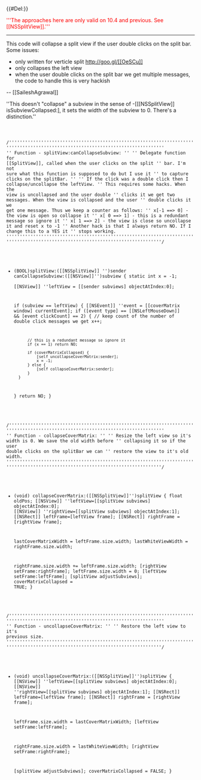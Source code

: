 {{#Del:}}

<span style="color:red">'''The approaches here are only valid on 10.4 and previous. See [[NSSplitView]].'''</span>

----





This code will collapse a split view if the user double clicks on the split bar.  Some issues:

* only written for verticle split http://goo.gl/[[OeSCu]]
* only collapses the left view
* when the user double clicks on the split bar we get multiple messages, the code to handle this is very hackish

-- [[SaileshAgrawal]]

''This doesn't "collapse" a subview in the sense of -[[[NSSplitView]] isSubviewCollapsed:], it sets the width of the subview to 0.  There's a distinction.''

<code>

/''''''''''''''''''''''''''''''''''''''''''''''''''''''''''''''''''''''''''''''''''''''''''''''''''''''''''''''''''''''''''''''''
 '' Function - splitView:canCollapseSubview:
 ''
 '' Delegate function for [[SplitView]], called when the user clicks on the split
 '' bar.  I'm not sure what this function is supposed to do but I use it
 '' to capture clicks on the splitBar.
 ''
 '' If the click was a double click then I collapse/uncollapse the leftView.
 '' This requires some hacks.  When the view is uncollapsed and the user double
 '' clicks it we get two messages.  When the view is collapsed and the user 
 '' double clicks it we get one message.  Thus we keep a counter as follows:
 '' x[-1 ==> 0] - the view is open so collapse it
 '' x[ 0 ==> 1] - this is a redundant message so ignore it
 '' x[ 1 ==> 2] - the view is close so uncollapse it and reset x to -1
 '' Another hack is that I always return NO.  If I change this to a YES it
 '' stops working.
''''''''''''''''''''''''''''''''''''''''''''''''''''''''''''''''''''''''''''''''''''''''''''''''''''''''''''''''''''''''''''''''/
- (BOOL)splitView:([[NSSplitView]] '')sender canCollapseSubview:([[NSView]]'')subview  {
    static int x = -1;     
    [[NSView]] ''leftView = [[sender subviews] objectAtIndex:0];
    
    if (subview == leftView) {
        [[NSEvent]] ''event = [[coverMatrix window] currentEvent];
        if ([event type] == [[NSLeftMouseDown]] && [event clickCount] == 2) {
            // keep count of the number of double click messages we get
            x++;
            
            // this is a redundant message so ignore it
            if (x == 1) return NO;
            
            if (coverMatrixCollapsed) {
                [self uncollapseCoverMatrix:sender];
                x = -1;
            } else {
                [self collapseCoverMatrix:sender];
            }
        }
    }
    return NO;
}

/''''''''''''''''''''''''''''''''''''''''''''''''''''''''''''''''''''''''''''''''''''''''''''''''''''''''''''''''''''''''''''''''
 '' Function - collapseCoverMatrix:
 ''
 '' Resize the left view so it's width is 0.  We save the old width before
 '' collapsing it so if the user double clicks on the splitBar we can
 '' restore the view to it's old width.
''''''''''''''''''''''''''''''''''''''''''''''''''''''''''''''''''''''''''''''''''''''''''''''''''''''''''''''''''''''''''''''''/
- (void) collapseCoverMatrix:([[NSSplitView]]'')splitView {
    float oldPos;
    [[NSView]] ''leftView=[[splitView subviews] objectAtIndex:0];
    [[NSView]] ''rightView=[[splitView subviews] objectAtIndex:1]; 
    [[NSRect]] leftFrame=[leftView frame];
    [[NSRect]] rightFrame = [rightView frame]; 
    
    lastCoverMatrixWidth = leftFrame.size.width;
    lastWhiteViewWidth = rightFrame.size.width;
            
    rightFrame.size.width += leftFrame.size.width;
    [rightView setFrame:rightFrame];
    leftFrame.size.width = 0;
    [leftView setFrame:leftFrame];
    [splitView adjustSubviews];
    coverMatrixCollapsed = TRUE;
}

/''''''''''''''''''''''''''''''''''''''''''''''''''''''''''''''''''''''''''''''''''''''''''''''''''''''''''''''''''''''''''''''''
 '' Function - uncollapseCoverMatrix:
 ''
 '' Restore the left view to it's previous size.
''''''''''''''''''''''''''''''''''''''''''''''''''''''''''''''''''''''''''''''''''''''''''''''''''''''''''''''''''''''''''''''''/
- (void) uncollapseCoverMatrix:([[NSSplitView]]'')splitView {
    [[NSView]] ''leftView=[[splitView subviews] objectAtIndex:0];
    [[NSView]] ''rightView=[[splitView subviews] objectAtIndex:1]; 
    [[NSRect]] leftFrame=[leftView frame];
    [[NSRect]] rightFrame = [rightView frame]; 

    leftFrame.size.width = lastCoverMatrixWidth;
    [leftView setFrame:leftFrame];

    rightFrame.size.width = lastWhiteViewWidth;
    [rightView setFrame:rightFrame];
    
    [splitView adjustSubviews];
    coverMatrixCollapsed = FALSE;
}

</code>